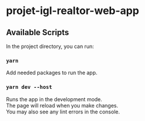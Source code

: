 # projet-igl-realtor-web-app

## Available Scripts

In the project directory, you can run:

### `yarn`

Add needed packages to run the app.

### `yarn dev --host`

Runs the app in the development mode.\
The page will reload when you make changes.\
You may also see any lint errors in the console.
